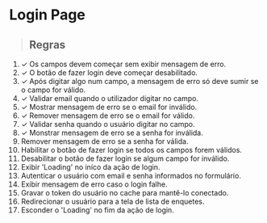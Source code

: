 # Login Page

> ## Regras
1. ✓ Os campos devem começar sem exibir mensagem de erro.
2. ✓ O botão de fazer login deve começar desabilitado.
3. ✓ Após digitar algo num campo, a mensagem de erro só deve sumir se o campo for válido.
4. ✓ Validar email quando o utilizador digitar no campo.
5. ✓ Mostrar mensagem de erro se o email for inválido.
6. ✓ Remover mensagem de erro se o email for válido.
7. ✓ Validar senha quando o usuário digitar no campo.
8. ✓ Monstrar mensagem de erro se a senha for inválida.
9. Remover mensagem de erro se a senha for válida.
10. Habilitar o botão de fazer login se todos os campos forem válidos.
11. Desabilitar o botão de fazer login se algum campo for inválido.
12. Exibir 'Loading' no iníco da ação de login.
13. Autenticar o usuário com email e senha informados no formulário.
14. Exibir mensagem de erro caso o login falhe.
15. Gravar o token do usuário no cache para mantê-lo conectado.
16. Redirecionar o usuário para a tela de lista de enquetes.
17. Esconder o 'Loading' no fim da ação de login.

